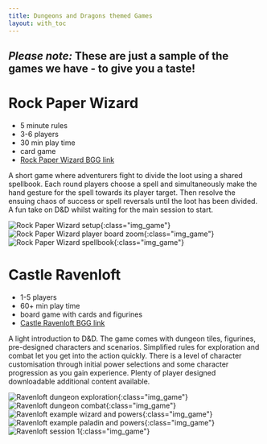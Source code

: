 ```yaml
---
title: Dungeons and Dragons themed Games
layout: with_toc
---
```


## **_Please note:_ These are just a sample of the games we have - to give you a taste!**

# Rock Paper Wizard

* 5 minute rules
* 3-6 players
* 30 min play time
* card game
* [Rock Paper Wizard BGG link](https://boardgamegeek.com/boardgame/207062/dungeons-dragons-rock-paper-wizard)

A short game where adventurers fight to divide the loot using a shared spellbook. Each round players choose a spell and simultaneously make the hand gesture for the spell towards its player target. Then resolve the ensuing chaos of success or spell reversals until the loot has been divided. A fun take on D&D whilst waiting for the main session to start.

![Rock Paper Wizard setup](/images/rockpaperwizard_01.jpg "Rock Paper Wizard setup"){:class="img_game"}
![Rock Paper Wizard player board zoom](/images/rockpaperwizard_02.jpg "Rock Paper Wizard player board zoom"){:class="img_game"}
![Rock Paper Wizard spellbook](/images/rockpaperwizard_03.jpg "Rock Paper Wizard spellbook"){:class="img_game"}

# Castle Ravenloft

* 1-5 players
* 60+ min play time
* board game with cards and figurines
* [Castle Ravenloft BGG link](https://boardgamegeek.com/boardgame/59946/dungeons-dragons-castle-ravenloft-board-game)

A light introduction to D&D. The game comes with dungeon tiles, figurines, pre-designed characters and scenarios. Simplified rules for exploration and combat let you get into the action quickly. There is a level of character customisation through initial power selections and some character progression as you gain experience. Plenty of player designed downloadable additional content available.

![Ravenloft dungeon exploration](/images/ravenloft_10.jpg "Ravenloft dungeon exploration"){:class="img_game"}
![Ravenloft dungeon combat](/images/ravenloft_11.jpg "Ravenloft dungeon combat"){:class="img_game"}
![Ravenloft example wizard and powers](/images/ravenloft_05.jpg "Ravenloft example wizard and powers"){:class="img_game"}
![Ravenloft example paladin and powers](/images/ravenloft_06.jpg "Ravenloft example paladin and powers"){:class="img_game"}
![Ravenloft session 1](/images/ravenloft_session_01.jpg "Ravenloft session 1"){:class="img_game"}
